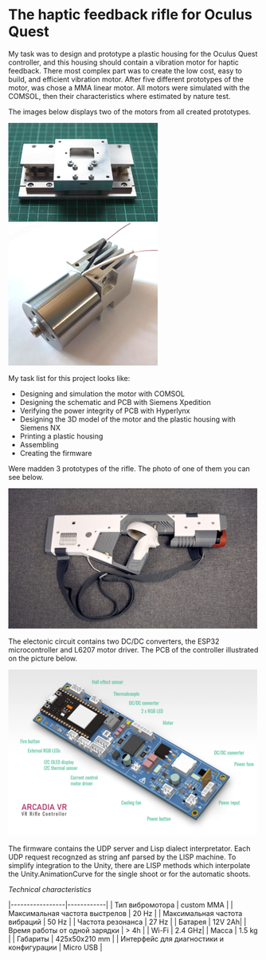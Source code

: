 # The haptic feedback rifle for Oculus Quest

My task was to design and prototype a plastic housing for the Oculus Quest controller, and this housing should contain a vibration motor for haptic feedback. There most complex part was to create the low cost, easy to build, and efficient vibration motor. After five different prototypes of the motor, was chose a MMA linear motor. All motors were simulated with the COMSOL, then their characteristics where estimated by nature test.

The images below displays two of the motors from all created prototypes.
<div>
<img src="/projects/ar_vr_rifle/images/motor_1.jpg" width="300" ><img src="/projects/ar_vr_rifle/images/vca_prototype.jpg" width="300" >
</div>

My task list for this project looks like:

- Designing and simulation the motor with COMSOL
- Designing the schematic and PCB with Siemens Xpedition
- Verifying the power integrity of PCB with Hyperlynx
- Designing the 3D model of the motor and the plastic housing with Siemens NX
- Printing a plastic housing
- Assembling
- Creating the firmware

Were madden 3 prototypes of the rifle. The photo of one of them you can see below.

<img src="/projects/ar_vr_rifle/images/rifle_03.jpg" width="500" >

The electonic circuit contains two DC/DC converters, the ESP32 microcontroller and L6207 motor driver. The PCB of the controller illustrated on the picture below.

<img src="/projects/ar_vr_rifle/images/vr_rifle_pcb.png" width="500" >

The firmware contains the UDP server and Lisp dialect interpretator. Each UDP request recognzed as string anf parsed by the LISP machine. To simplify integration to the Unity, there are LISP methods which interpolate the Unity.AnimationCurve for the single shoot or for the automatic shoots. 

*Technical characteristics*

|-----------------|------------|
| Тип вибромотора	| custom MMA |
| Максимальная частота выстрелов | 	20 Hz |
| Максимальная частота вибраций	| 50 Hz |
| Частота резонанса	| 27 Hz |
| Батарея	 | 12V 2Ah|
| Время работы от одной зарядки	| > 4h |
| Wi-Fi	| 2.4 GHz| 
| Масса	| 1.5 kg |
| Габариты	| 425x50x210 mm | 
| Интерфейс для диагностики и конфигурации	| Micro USB |
